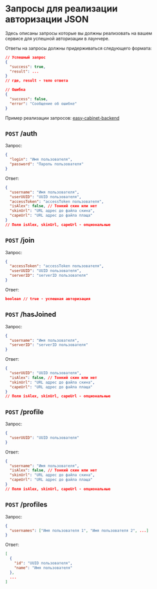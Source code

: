 # Запросы для реализации авторизации JSON

Здесь описаны запросы которые вы должны реализовать на вашем сервисе для успешной авторизации в лаунчере.

Ответы на запросы должны придерживаться следующего формата:

```json
// Успешный запрос
{
  "success": true,
  "result": ...
}
// гдe, result - тело ответа

// Ошибка
{
  "success": false,
  "error": "Сообщение об ошибке"
}
```

Пример реализации запросов: [easy-cabinet-backend](https://github.com/AuroraTeam/EasyCabinet/tree/master/packages/backend/src/aurora)

## `POST` /auth

Запрос:

```json
{
  "login": "Имя пользователя",
  "password": "Пароль пользователя"
}
```

Ответ:

```json
{
  "username": "Имя пользователя",
  "userUUID": "UUID пользователя",
  "accessToken": "accessToken пользователя",
  "isAlex": false, // Тонкий скин или нет
  "skinUrl": "URL адрес до файла скина",
  "capeUrl": "URL адрес до файла плаща"
}
// Поля isAlex, skinUrl, capeUrl - опциональные
```

## `POST` /join

Запрос:

```json
{
  "accessToken": "accessToken пользователя",
  "userUUID": "UUID пользователя",
  "serverID": "serverID пользователя"
}
```

Ответ:

```json
boolean // true - успешная авторизация
```

## `POST` /hasJoined

Запрос:

```json
{
  "username": "Имя пользователя",
  "serverID": "serverID пользователя"
}
```

Ответ:

```json
{
  "userUUID": "UUID пользователя",
  "isAlex": false, // Тонкий скин или нет
  "skinUrl": "URL адрес до файла скина",
  "capeUrl": "URL адрес до файла плаща"
}
// Поля isAlex, skinUrl, capeUrl - опциональные
```

## `POST` /profile

Запрос:

```json
{
  "userUUID": "UUID пользователя"
}
```

Ответ:

```json
{
  "username": "Имя пользователя",
  "isAlex": false, // Тонкий скин или нет
  "skinUrl": "URL адрес до файла скина",
  "capeUrl": "URL адрес до файла плаща"
}
// Поля isAlex, skinUrl, capeUrl - опциональные
```

## `POST` /profiles

Запрос:

```json
{
  "usernames": ["Имя пользователя 1", "Имя пользователя 2", ...]
}
```

Ответ:

```json
[
  {
    "id": "UUID пользователя",
    "name": "Имя пользователя"
  },
  ...
]
```
